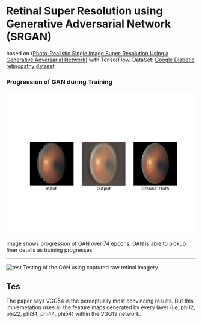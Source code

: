# Retinal Super Resolution using Generative Adversarial Network (SRGAN)

based on 
([Photo-Realistic Single Image Super-Resolution Using a Generative Adversarial Network](
https://arxiv.org/abs/1609.04802))
with TensorFlow.
DataSet: [Google Diabetic retinopathy dataset](https://ai.googleblog.com/2016/11/deep-learning-for-detection-of-diabetic.html)



### Progression of GAN during Training 

![training](output/train_animated.gif)

Image shows progression of GAN over 74 epochs. GAN is able to pickup finer details as training progresses

---
![test](output/test_animated.gif)
Testing of the GAN using captured raw retinal imagery 

Tes
---

The paper says VGG54 is the perceptually most convincing results.
But this implemetation uses all the feature maps generated by every layer
(i.e. phi12, phi22, phi34, phi44, phi54) within the VGG19 network.

